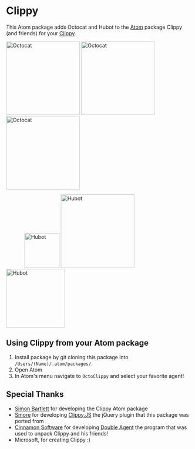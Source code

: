 # Clippy

This Atom package adds Octocat and Hubot to the [Atom](http://atom.io) package Clippy (and friends) for your [Clippy](https://github.com/sibartlett/atom-clippy).


<img src="https://res.cloudinary.com/devpost/image/fetch/s--QHGCpnWK--/https://github.com/npentrel/octoclippy/blob/master/gifs/ears.gif%3Fraw%3Dtrue" alt="Octocat" style="width: 200px;"/> <img src="https://res.cloudinary.com/devpost/image/fetch/s--KujfWW6p--/https://github.com/npentrel/octoclippy/blob/master/gifs/doubleblink.gif%3Fraw%3Dtrue" alt="Octocat" style="width: 200px;"/> <img src="https://res.cloudinary.com/devpost/image/fetch/s--3sRl991X--/https://github.com/npentrel/octoclippy/blob/master/gifs/tentacles.gif%3Fraw%3Dtrue" alt="Octocat" style="width: 200px;"/>

<img src="https://res.cloudinary.com/devpost/image/fetch/s--N-SVFv85--/https://github.com/npentrel/octoclippy/blob/master/gifs/electric.gif%3Fraw%3Dtrue" alt="Hubot" style="width: 95px; margin-left: 50px;"/>
<img src="https://res.cloudinary.com/devpost/image/fetch/s--5JIaSRgN--/https://github.com/npentrel/octoclippy/blob/master/gifs/delete.gif%3Fraw%3Dtrue" alt="Hubot" style="width: 200px;"/>
<img src="https://res.cloudinary.com/devpost/image/fetch/s--u0jy0iw3--/https://github.com/npentrel/octoclippy/blob/master/gifs/save.gif%3Fraw%3Dtrue" alt="Hubot" style="width: 160px;"/>


## Using Clippy from your Atom package
1. Install package by git cloning this package into `/Users/(Name)/.atom/packages/`.
2. Open Atom
3. In Atom's menu navigate to `OctoClippy` and select your favorite agent!

## Special Thanks

* [Simon Bartlett](https://github.com/sibartlett) for developing the Clippy Atom package
* [Smore](https://www.smore.com) for developing [Clippy.JS](http://www.smore.com/clippy-js) the jQuery plugin that this package was ported from
* [Cinnamon Software](http://www.cinnamonsoftware.com/) for developing [Double Agent](http://doubleagent.sourceforge.net/)
the program that was used to unpack Clippy and his friends!
* Microsoft, for creating Clippy :)
